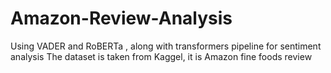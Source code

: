 # Amazon-Review-Analysis
Using VADER and RoBERTa , along with transformers pipeline for sentiment analysis
The dataset is taken from Kaggel, it is Amazon fine foods review
